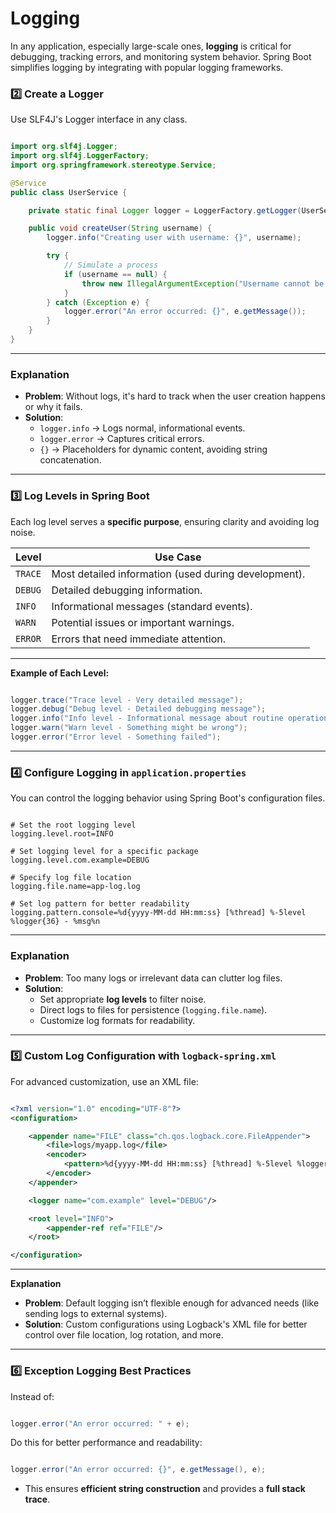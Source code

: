 # Logging

In any application, especially large-scale ones, **logging** is critical for debugging, tracking errors, and monitoring system behavior. Spring Boot simplifies logging by integrating with popular logging frameworks.

### **2️⃣ Create a Logger**

Use SLF4J's Logger interface in any class.

```java

import org.slf4j.Logger;
import org.slf4j.LoggerFactory;
import org.springframework.stereotype.Service;

@Service
public class UserService {

    private static final Logger logger = LoggerFactory.getLogger(UserService.class);

    public void createUser(String username) {
        logger.info("Creating user with username: {}", username);

        try {
            // Simulate a process
            if (username == null) {
                throw new IllegalArgumentException("Username cannot be null");
            }
        } catch (Exception e) {
            logger.error("An error occurred: {}", e.getMessage());
        }
    }
}

```

---

### **Explanation**

* **Problem**: Without logs, it's hard to track when the user creation happens or why it fails.
* **Solution**:
  * `logger.info` → Logs normal, informational events.
  * `logger.error` → Captures critical errors.
  * `{}` → Placeholders for dynamic content, avoiding string concatenation.

---

### **3️⃣ Log Levels in Spring Boot**

Each log level serves a **specific purpose**, ensuring clarity and avoiding log noise.


| **Level** | **Use Case**                                         |
| --------- | ---------------------------------------------------- |
| `TRACE`   | Most detailed information (used during development). |
| `DEBUG`   | Detailed debugging information.                      |
| `INFO`    | Informational messages (standard events).            |
| `WARN`    | Potential issues or important warnings.              |
| `ERROR`   | Errors that need immediate attention.                |

---

**Example of Each Level:**

```java

logger.trace("Trace level - Very detailed message");
logger.debug("Debug level - Detailed debugging message");
logger.info("Info level - Informational message about routine operations");
logger.warn("Warn level - Something might be wrong");
logger.error("Error level - Something failed");

```

---

### **4️⃣ Configure Logging in `application.properties`**

You can control the logging behavior using Spring Boot's configuration files.

```

# Set the root logging level
logging.level.root=INFO

# Set logging level for a specific package
logging.level.com.example=DEBUG

# Specify log file location
logging.file.name=app-log.log

# Set log pattern for better readability
logging.pattern.console=%d{yyyy-MM-dd HH:mm:ss} [%thread] %-5level %logger{36} - %msg%n

```

---

### **Explanation**

* **Problem**: Too many logs or irrelevant data can clutter log files.
* **Solution**:
  * Set appropriate **log levels** to filter noise.
  * Direct logs to files for persistence (`logging.file.name`).
  * Customize log formats for readability.

---

### **5️⃣ Custom Log Configuration with `logback-spring.xml`**

For advanced customization, use an XML file:

```xml

<?xml version="1.0" encoding="UTF-8"?>
<configuration>

    <appender name="FILE" class="ch.qos.logback.core.FileAppender">
        <file>logs/myapp.log</file>
        <encoder>
            <pattern>%d{yyyy-MM-dd HH:mm:ss} [%thread] %-5level %logger{36} - %msg%n</pattern>
        </encoder>
    </appender>

    <logger name="com.example" level="DEBUG"/>

    <root level="INFO">
        <appender-ref ref="FILE"/>
    </root>

</configuration>

```

---

**Explanation**

* **Problem**: Default logging isn’t flexible enough for advanced needs (like sending logs to external systems).
* **Solution**: Custom configurations using Logback's XML file for better control over file location, log rotation, and more.

---

### **6️⃣ Exception Logging Best Practices**

Instead of:

```java

logger.error("An error occurred: " + e);

```

Do this for better performance and readability:

```java

logger.error("An error occurred: {}", e.getMessage(), e);

```

* This ensures **efficient string construction** and provides a **full stack trace**.
